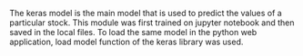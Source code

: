 The keras model is the main model that is used to predict the values of a particular stock. This module was first trained on jupyter notebook and then saved in the local files. To load the same model in the python web application, load model function of the keras library was used.

